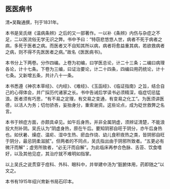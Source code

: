 ## 医医病书

清•吴鞠通撰，刊于1831年。

本书是吴氏继《温病条辨》之后的又一部著作。一以补《条辨》内伤与杂症之不足，二以医流俗无学无识之弊。书中予曰：“特窃悲悠悠人世，病者不死于病者之病，多死于医者之病。而医者又不自知其所以病，病者将愈益重其病，若欲救病者之病，则不得不先医医者之病。”故名《医医病书》。

本书分上下两卷。分作四编。上卷为初编，曰学医总论，计二十三条；二编曰病理各论，计十七条。下卷为三编，曰证治要论，计二十四条，四编曰用药统论，计十七条。又新增五条，共计八十一条。

本书悉遵《神农本草经》、《内经》、《难经》、《玉函经》、《临证指南》之旨，结合自己的心得体会，并广採历代诸家之长。书中告诫后学读书必须精深，临症切忌猛浪。医者须有巧思，“有不易之定理，有交易之变通，有变易之化工”。为医须讲医德，以活人为务；切勿骄吝，妄抬身分，重索谢资。这些论点，成为砭世救弊之名言。

本书于辨症方面，亦颇具卓见。如午后身热，并非全属阴虚，须辨证清楚，不能浪投大剂补阴。吴氏认为“阴虚身热，原在午后。要知阴邪自旺于阴分，亦午后身热也。如伏暑、燥症、温疟、湿中生热、瘀血作烧、幼儿食积夜热之类，皆阴邪自旺于阴分，最忌阴柔滋腻”。但两者的不同点，吴氏指出由于阴邪所致者。“五更必有微汗而解”；虚劳所致者，“必无汗而自解”。为此临床再参合色脉、舌苔、饮食嗜好，以及其他见症，其治疗就不难明如指掌。

以上吴氏之说贯穿于痘科、外科、眼科中，并举建中汤为“脏腑体用，药即随之”以文之。

本书有1915年绍兴育新书局石印本。
